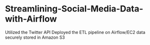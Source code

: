 # Streamlining-Social-Media-Data-with-Airflow
Utilized the Twitter API
Deployed the ETL pipeline on Airflow/EC2
data securely stored in Amazon S3

